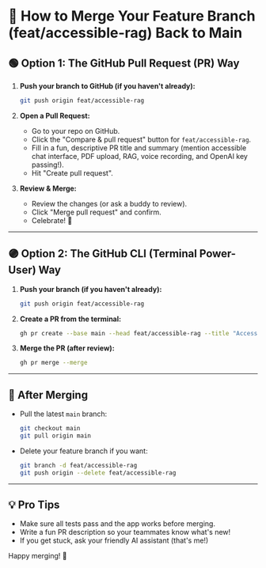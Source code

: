 # 🚀 How to Merge Your Feature Branch (feat/accessible-rag) Back to Main

## 🟢 Option 1: The GitHub Pull Request (PR) Way

1. **Push your branch to GitHub (if you haven't already):**
   ```sh
   git push origin feat/accessible-rag
   ```

2. **Open a Pull Request:**
   - Go to your repo on GitHub.
   - Click the "Compare & pull request" button for `feat/accessible-rag`.
   - Fill in a fun, descriptive PR title and summary (mention accessible chat interface, PDF upload, RAG, voice recording, and OpenAI key passing!).
   - Hit "Create pull request".

3. **Review & Merge:**
   - Review the changes (or ask a buddy to review).
   - Click "Merge pull request" and confirm.
   - Celebrate! 🎉

---

## 🟣 Option 2: The GitHub CLI (Terminal Power-User) Way

1. **Push your branch (if you haven't already):**
   ```sh
   git push origin feat/accessible-rag
   ```

2. **Create a PR from the terminal:**
   ```sh
   gh pr create --base main --head feat/accessible-rag --title "Accessible RAG Chat: Voice, PDF Upload, and Enhanced UI!" --body "This PR adds an accessible chat interface with voice recording, PDF upload, vector indexing, and RAG chat using aimakerspace. Features include speech-to-text, text-to-speech, and a modern UI. Users can provide their OpenAI API key from the frontend."
   ```

3. **Merge the PR (after review):**
   ```sh
   gh pr merge --merge
   ```

---

## 📝 After Merging
- Pull the latest `main` branch:
  ```sh
  git checkout main
  git pull origin main
  ```
- Delete your feature branch if you want:
  ```sh
  git branch -d feat/accessible-rag
  git push origin --delete feat/accessible-rag
  ```

---

## 💡 Pro Tips
- Make sure all tests pass and the app works before merging.
- Write a fun PR description so your teammates know what's new!
- If you get stuck, ask your friendly AI assistant (that's me!)

Happy merging! 🚀 